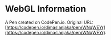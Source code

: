 # WebGL Information

A Pen created on CodePen.io. Original URL: [https://codepen.io/dimaslanjaka/pen/WNqWEYr](https://codepen.io/dimaslanjaka/pen/WNqWEYr).

